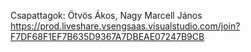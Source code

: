 Csapattagok: Ötvös Ákos, Nagy Marcell János
https://prod.liveshare.vsengsaas.visualstudio.com/join?F7DF68F1EF7B635D9367A7DBEAE07247B9CB
